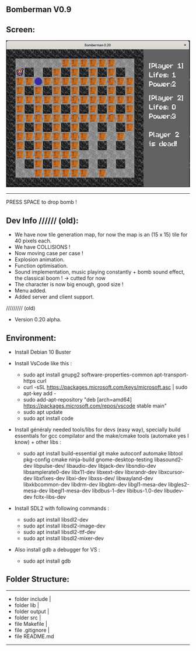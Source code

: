 Bomberman V0.9
--------------------

Screen:
-------

![Alt text](docs/bomber20.png)


-------

PRESS SPACE to drop bomb !

Dev Info ////// (old):
---------

- We have now tile generation map, for now the map is an (15 x 15) tile for 40 pixels each. 
- We have COLLISIONS !
- Now moving case per case !
- Explosion animation.
- Function optimisation.
- Sound implementation, music playing constantly + bomb sound effect, the classical boom ! -> cutted for now
- The character is now big enough, good size !
- Menu added.
- Added server and client support.

///////// (old)

- Version 0.20 alpha.


Environment:
------------

- Install Debian 10 Buster

- Install VsCode like this :

	- sudo apt install gnupg2 software-properties-common apt-transport-https curl
	- curl -sSL https://packages.microsoft.com/keys/microsoft.asc | sudo apt-key add -
	- sudo add-apt-repository "deb [arch=amd64] https://packages.microsoft.com/repos/vscode stable main"
	- sudo apt update
	- sudo apt install code
	


- Install généraly needed tools/libs for devs (easy way), specially build essentials for gcc compilator and the make/cmake tools (automake yes I know) + other libs :

	- sudo apt install build-essential git make autoconf automake libtool pkg-config cmake ninja-build gnome-desktop-testing libasound2-dev libpulse-dev/
	  libaudio-dev libjack-dev libsndio-dev libsamplerate0-dev libx11-dev libxext-dev libxrandr-dev libxcursor-dev libxfixes-dev libxi-dev libxss-dev/
	  libwayland-dev libxkbcommon-dev libdrm-dev libgbm-dev libgl1-mesa-dev libgles2-mesa-dev libegl1-mesa-dev libdbus-1-dev libibus-1.0-dev libudev-dev fcitx-libs-dev 
	


- Install SDL2 with following commands :

	- sudo apt install libsdl2-dev
	- sudo apt install libsdl2-image-dev
	- sudo apt install libsdl2-ttf-dev
	- sudo apt install libsdl2-mixer-dev
	


- Also install gdb a debugger for VS :

	- sudo apt install gdb
	


Folder Structure:
-----------------

_______________________
- folder include
|
- folder lib
|
- folder output
|
- folder src
|
- file Makefile
|
- file .gitignore
|
- file README.md
_______________________




